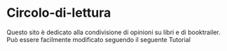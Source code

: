 # Circolo-di-lettura
Questo sito è dedicato alla condivisione di opinioni su libri e di booktrailer. Può essere facilmente modificato seguendo il seguente Tutorial
